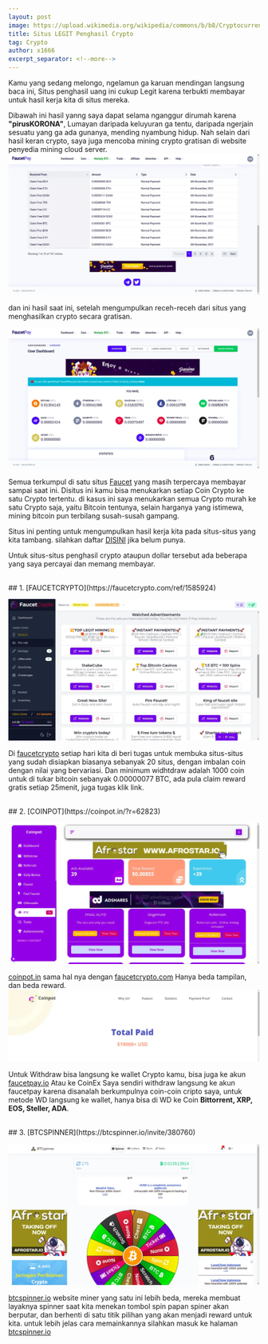 ```yaml
---
layout: post
image: https://upload.wikimedia.org/wikipedia/commons/b/b8/Cryptocurrency_logos.jpg
title: Situs LEGIT Penghasil Crypto
tag: Crypto
author: x1666
excerpt_separator: <!--more-->
---
```


Kamu yang sedang melongo, ngelamun ga karuan mendingan langsung baca ini, Situs<!--more--> penghasil uang ini cukup Legit karena terbukti membayar untuk hasil kerja kita di situs mereka.

Dibawah ini hasil yanng saya dapat selama nganggur dirumah karena <b>"pirusKORONA"</b>, Lumayan daripada keluyuran ga tentu, daripada ngerjain sesuatu yang ga ada gunanya, mending nyambung hidup. Nah selain dari hasil keran crypto, saya juga mencoba mining crypto gratisan di website penyedia mining cloud server.
![pembayaran](/images/pembayaran.webp)




dan ini hasil saat ini, setelah mengumpulkan receh-receh dari situs yang menghasilkan crypto secara gratisan.

![hasil-nambang](/images/hasilnambang.webp)

Semua terkumpul di satu situs [Faucet](https://faucetpay.io/?r=2868420) yang masih terpercaya membayar sampai saat ini. Disitus ini kamu bisa menukarkan setiap Coin Crypto ke satu Crypto tertentu. di kasus ini saya menukarkan semua Crypto murah ke satu Crypto saja, yaitu Bitcoin tentunya, selain harganya yang istimewa, mining bitcoin pun terbilang susah-susah gampang.

Situs ini penting untuk mengumpulkan hasil kerja kita pada situs-situs yang kita tambang. silahkan daftar [DISINI](https://faucetpay.io/?r=2868420) jika belum punya.


Untuk situs-situs penghasil crypto ataupun dollar tersebut ada beberapa yang saya percayai dan memang membayar.

<br/>
## 1. [FAUCETCRYPTO](https://faucetcrypto.com/ref/1585924)

![faucetcrypto](/images/faucetcrypto.webp)

Di [faucetcrypto](https://faucetcrypto.com/ref/1585924) setiap hari kita di beri tugas untuk membuka situs-situs yang sudah disiapkan biasanya sebanyak 20 situs, dengan imbalan coin dengan nilai yang bervariasi. Dan minimum widhtdraw adalah 1000 coin untuk di tukar bitcoin sebanyak 0.00000077 BTC, ada pula claim reward gratis setiap 25menit, juga tugas klik link.

<br/>
## 2. [COINPOT](https://coinpot.in/?r=62823)

![coinpot](/images/coinpot.webp)

[coinpot.in](https://coinpot.in/?r=62823) sama hal nya dengan [faucetcrypto.com](https://faucetcrypto.com/ref/1585924) Hanya beda tampilan, dan beda reward.
![proof](/images/proof.webp)

Untuk Withdraw bisa langsung ke wallet Crypto kamu, bisa juga ke akun [faucetpay.io](https://faucetpay.io/?r=2868420) Atau ke CoinEx Saya sendiri withdraw langsung ke akun faucetpay karena disanalah berkumpulnya coin-coin cripto saya, untuk metode WD langsung ke wallet, hanya bisa di WD ke Coin <b>Bittorrent, XRP, EOS, Steller, ADA</b>.

<br/>
## 3. [BTCSPINNER](https://btcspinner.io/invite/380760)

![BTCSPINNER](/images/btcspinner.webp)

[btcspinner.io](https://btcspinner.io/invite/380760) website miner yang satu ini lebih beda, mereka membuat layaknya spinner saat kita menekan tombol spin papan spiner akan berputar, dan berhenti di satu titik pilihan yang akan menjadi reward untuk kita. untuk lebih jelas cara memainkannya silahkan masuk ke halaman [btcspinner.io](https://btcspinner.io/invite/380760)
<br/>
